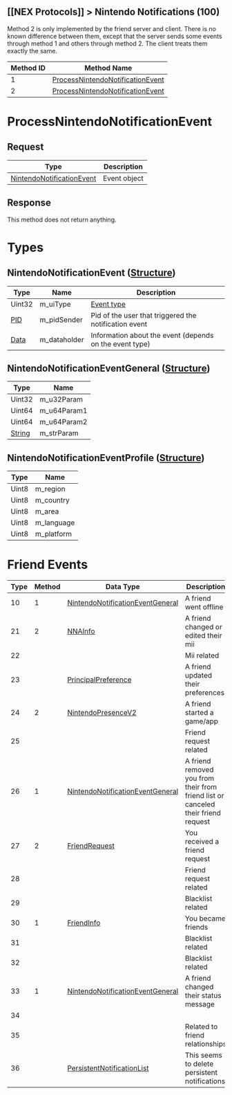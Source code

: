 ## [[NEX Protocols]] > Nintendo Notifications (100)

Method 2 is only implemented by the friend server and client. There is no known difference between them, except that the server sends some events through method 1 and others through method 2. The client treats them exactly the same.

| Method ID | Method Name |
| --- | --- |
| 1 | [ProcessNintendoNotificationEvent](#processnintendonotificationevent) |
| 2 | [ProcessNintendoNotificationEvent](#processnintendonotificationevent) |

# ProcessNintendoNotificationEvent
## Request
| Type | Description |
| --- | --- |
| [NintendoNotificationEvent](#nintendonotificationevent-structure) | Event object |

## Response
This method does not return anything.

# Types
## NintendoNotificationEvent ([Structure])
| Type | Name | Description |
| --- | --- | --- |
| Uint32 | m_uiType | [Event type](#friend-events) |
| [PID] | m_pidSender | Pid of the user that triggered the notification event |
| [Data] | m_dataholder | Information about the event (depends on the event type) |

## NintendoNotificationEventGeneral ([Structure])
| Type | Name |
| --- | --- |
| Uint32 | m_u32Param |
| Uint64 | m_u64Param1 |
| Uint64 | m_u64Param2 |
| [String] | m_strParam |

## NintendoNotificationEventProfile ([Structure])
| Type | Name |
| --- | --- |
| Uint8 | m_region |
| Uint8 | m_country |
| Uint8 | m_area |
| Uint8 | m_language |
| Uint8 | m_platform |

# Friend Events
| Type | Method | Data Type | Description |
| --- | --- | --- | --- |
| 10 | 1 | [NintendoNotificationEventGeneral] | A friend went offline |
| 21 | 2 | [NNAInfo] | A friend changed or edited their mii |
| 22 | | | Mii related |
| 23 | | [PrincipalPreference] | A friend updated their preferences |
| 24 | 2 | [NintendoPresenceV2] | A friend started a game/app |
| 25 | | | Friend request related |
| 26 | 1 | [NintendoNotificationEventGeneral] | A friend removed you from their from friend list or canceled their friend request |
| 27 | 2 | [FriendRequest] | You received a friend request |
| 28 | | | Friend request related |
| 29 | | | Blacklist related |
| 30 | 1 | [FriendInfo] | You became friends |
| 31 | | | Blacklist related |
| 32 | | | Blacklist related |
| 33 | 1 | [NintendoNotificationEventGeneral] | A friend changed their status message |
| 34 | | | |
| 35 | | | Related to friend relationships |
| 36 | | [PersistentNotificationList] | This seems to delete persistent notifications |

[Data]: NEX-Common-Types#anydataholder
[PID]: NEX-Common-Types#pid
[Structure]: NEX-Common-Types#structure
[String]: NEX-Common-Types#string
[FriendRequest]: Friends-Protocol-(Wii-U)#friendrequest
[NintendoPresenceV2]: Friends-Protocol-(Wii-U)#nintendopresencev2
[FriendInfo]: Friends-Protocol-(Wii-U)#friendinfo
[NNAInfo]: Friends-Protocol-(Wii-U)#nnainfo
[MiiV2]: Friends-Protocol-(Wii-U)#miiv2
[PrincipalPreference]: Friends-Protocol-(Wii-U)#principalpreference
[PersistentNotificationList]: Friends-Protocol-(Wii-U)#persistentnotificationlist
[NintendoNotificationEventGeneral]: #nintendonotificationeventgeneral-structure